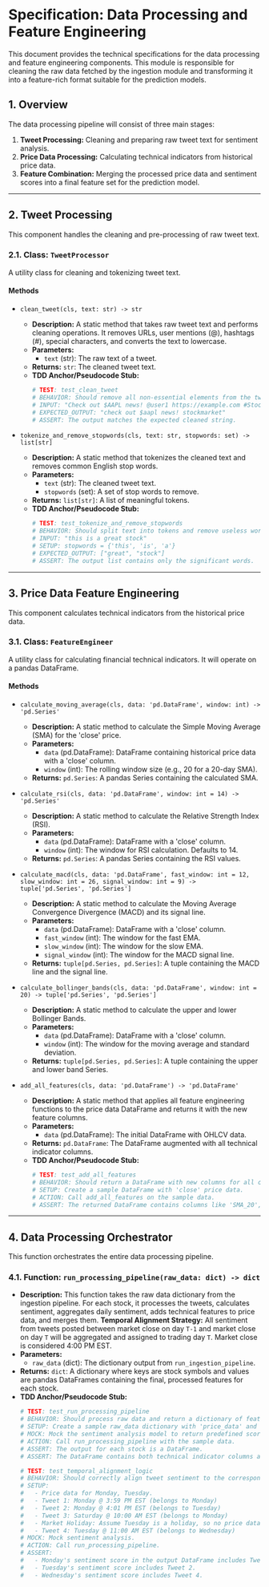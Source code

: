# Specification: Data Processing and Feature Engineering

This document provides the technical specifications for the data processing and feature engineering components. This module is responsible for cleaning the raw data fetched by the ingestion module and transforming it into a feature-rich format suitable for the prediction models.

## 1. Overview

The data processing pipeline will consist of three main stages:
1.  **Tweet Processing:** Cleaning and preparing raw tweet text for sentiment analysis.
2.  **Price Data Processing:** Calculating technical indicators from historical price data.
3.  **Feature Combination:** Merging the processed price data and sentiment scores into a final feature set for the prediction model.

---

## 2. Tweet Processing

This component handles the cleaning and pre-processing of raw tweet text.

### 2.1. Class: `TweetProcessor`

A utility class for cleaning and tokenizing tweet text.

#### Methods

-   `clean_tweet(cls, text: str) -> str`
    -   **Description:** A static method that takes raw tweet text and performs cleaning operations. It removes URLs, user mentions (@), hashtags (#), special characters, and converts the text to lowercase.
    -   **Parameters:**
        -   `text` (str): The raw text of a tweet.
    -   **Returns:** `str`: The cleaned tweet text.
    -   **TDD Anchor/Pseudocode Stub:**
        ```python
        # TEST: test_clean_tweet
        # BEHAVIOR: Should remove all non-essential elements from the tweet text.
        # INPUT: "Check out $AAPL news! @user1 https://example.com #StockMarket"
        # EXPECTED_OUTPUT: "check out $aapl news! stockmarket"
        # ASSERT: The output matches the expected cleaned string.
        ```

-   `tokenize_and_remove_stopwords(cls, text: str, stopwords: set) -> list[str]`
    -   **Description:** A static method that tokenizes the cleaned text and removes common English stop words.
    -   **Parameters:**
        -   `text` (str): The cleaned tweet text.
        -   `stopwords` (set): A set of stop words to remove.
    -   **Returns:** `list[str]`: A list of meaningful tokens.
    -   **TDD Anchor/Pseudocode Stub:**
        ```python
        # TEST: test_tokenize_and_remove_stopwords
        # BEHAVIOR: Should split text into tokens and remove useless words.
        # INPUT: "this is a great stock"
        # SETUP: stopwords = {'this', 'is', 'a'}
        # EXPECTED_OUTPUT: ["great", "stock"]
        # ASSERT: The output list contains only the significant words.
        ```

---

## 3. Price Data Feature Engineering

This component calculates technical indicators from the historical price data.

### 3.1. Class: `FeatureEngineer`

A utility class for calculating financial technical indicators. It will operate on a pandas DataFrame.

#### Methods

-   `calculate_moving_average(cls, data: 'pd.DataFrame', window: int) -> 'pd.Series'`
    -   **Description:** A static method to calculate the Simple Moving Average (SMA) for the 'close' price.
    -   **Parameters:**
        -   `data` (pd.DataFrame): DataFrame containing historical price data with a 'close' column.
        -   `window` (int): The rolling window size (e.g., 20 for a 20-day SMA).
    -   **Returns:** `pd.Series`: A pandas Series containing the calculated SMA.

-   `calculate_rsi(cls, data: 'pd.DataFrame', window: int = 14) -> 'pd.Series'`
    -   **Description:** A static method to calculate the Relative Strength Index (RSI).
    -   **Parameters:**
        -   `data` (pd.DataFrame): DataFrame with a 'close' column.
        -   `window` (int): The window for RSI calculation. Defaults to 14.
    -   **Returns:** `pd.Series`: A pandas Series containing the RSI values.

-   `calculate_macd(cls, data: 'pd.DataFrame', fast_window: int = 12, slow_window: int = 26, signal_window: int = 9) -> tuple['pd.Series', 'pd.Series']`
    -   **Description:** A static method to calculate the Moving Average Convergence Divergence (MACD) and its signal line.
    -   **Parameters:**
        -   `data` (pd.DataFrame): DataFrame with a 'close' column.
        -   `fast_window` (int): The window for the fast EMA.
        -   `slow_window` (int): The window for the slow EMA.
        -   `signal_window` (int): The window for the MACD signal line.
    -   **Returns:** `tuple[pd.Series, pd.Series]`: A tuple containing the MACD line and the signal line.

-   `calculate_bollinger_bands(cls, data: 'pd.DataFrame', window: int = 20) -> tuple['pd.Series', 'pd.Series']`
    -   **Description:** A static method to calculate the upper and lower Bollinger Bands.
    -   **Parameters:**
        -   `data` (pd.DataFrame): DataFrame with a 'close' column.
        -   `window` (int): The window for the moving average and standard deviation.
    -   **Returns:** `tuple[pd.Series, pd.Series]`: A tuple containing the upper and lower band Series.

-   `add_all_features(cls, data: 'pd.DataFrame') -> 'pd.DataFrame'`
    -   **Description:** A static method that applies all feature engineering functions to the price data DataFrame and returns it with the new feature columns.
    -   **Parameters:**
        -   `data` (pd.DataFrame): The initial DataFrame with OHLCV data.
    -   **Returns:** `pd.DataFrame`: The DataFrame augmented with all technical indicator columns.
    -   **TDD Anchor/Pseudocode Stub:**
        ```python
        # TEST: test_add_all_features
        # BEHAVIOR: Should return a DataFrame with new columns for all calculated features.
        # SETUP: Create a sample DataFrame with 'close' price data.
        # ACTION: Call add_all_features on the sample data.
        # ASSERT: The returned DataFrame contains columns like 'SMA_20', 'RSI_14', 'MACD', etc.
        ```

---

## 4. Data Processing Orchestrator

This function orchestrates the entire data processing pipeline.

### 4.1. Function: `run_processing_pipeline(raw_data: dict) -> dict`

-   **Description:** This function takes the raw data dictionary from the ingestion pipeline. For each stock, it processes the tweets, calculates sentiment, aggregates daily sentiment, adds technical features to price data, and merges them. **Temporal Alignment Strategy:** All sentiment from tweets posted between market close on day `T-1` and market close on day `T` will be aggregated and assigned to trading day `T`. Market close is considered 4:00 PM EST.
-   **Parameters:**
    -   `raw_data` (dict): The dictionary output from `run_ingestion_pipeline`.
-   **Returns:** `dict`: A dictionary where keys are stock symbols and values are pandas DataFrames containing the final, processed features for each stock.
-   **TDD Anchor/Pseudocode Stub:**
    ```python
    # TEST: test_run_processing_pipeline
    # BEHAVIOR: Should process raw data and return a dictionary of feature-rich DataFrames.
    # SETUP: Create a sample raw_data dictionary with 'price_data' and 'tweet_data'.
    # MOCK: Mock the sentiment analysis model to return predefined scores.
    # ACTION: Call run_processing_pipeline with the sample data.
    # ASSERT: The output for each stock is a DataFrame.
    # ASSERT: The DataFrame contains both technical indicator columns and sentiment-based columns (e.g., 'daily_sentiment_score').

    # TEST: test_temporal_alignment_logic
    # BEHAVIOR: Should correctly align tweet sentiment to the corresponding trading day.
    # SETUP:
    #   - Price data for Monday, Tuesday.
    #   - Tweet 1: Monday @ 3:59 PM EST (belongs to Monday)
    #   - Tweet 2: Monday @ 4:01 PM EST (belongs to Tuesday)
    #   - Tweet 3: Saturday @ 10:00 AM EST (belongs to Monday)
    #   - Market Holiday: Assume Tuesday is a holiday, so no price data.
    #   - Tweet 4: Tuesday @ 11:00 AM EST (belongs to Wednesday)
    # MOCK: Mock sentiment analysis.
    # ACTION: Call run_processing_pipeline.
    # ASSERT:
    #   - Monday's sentiment score in the output DataFrame includes Tweet 1 and Tweet 3.
    #   - Tuesday's sentiment score includes Tweet 2.
    #   - Wednesday's sentiment score includes Tweet 4.
    ```